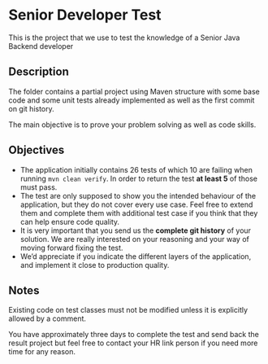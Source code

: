 # Senior Developer Test

This is the project that we use to test the knowledge of a Senior Java Backend developer

## Description

The folder contains a partial project using Maven structure with some base code and some unit tests already implemented as well as the first commit on git history.

The main objective is to prove your problem solving as well as code skills.

## Objectives

- The application initially contains 26 tests of which 10 are failing when running ``mvn clean verify``. In order to return the test **at least 5** of those must pass.
- The test are only supposed to show you the intended behaviour of the application, but they do not cover every use case. Feel free to extend them and complete them with additional test case if you think that they can help ensure code quality.
- It is very important that you send us the **complete git history** of your solution. We are really interested on your reasoning and your way of moving forward fixing the test.
- We’d appreciate if you indicate the different layers of the application, and implement it close to production quality. 


## Notes

Existing code on test classes must not be modified unless it is explicitly allowed by a comment.
 
You have approximately three days to complete the test and send back the result project but feel free to contact your HR link person if you need more time for any reason.